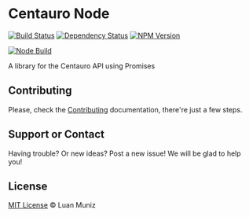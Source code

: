 Centauro Node
===================
[![Build Status][travis-image]][travis-url] [![Dependency Status][depstat-image]][depstat-url] [![NPM Version][node-image]][node-url]

[![Node Build][nodei-image]][nodei-url]

A library for the Centauro API using Promises

## Contributing

Please, check the [Contributing](CONTRIBUTING.md) documentation, there're just a few steps.

## Support or Contact

Having trouble? Or new ideas? Post a new issue! We will be glad to help you!

## License

[MIT License](http://luanmuniz.mit-license.org) © Luan Muniz

[travis-url]: https://travis-ci.org/luanmuniz/node-centauro
[travis-image]: https://travis-ci.org/luanmuniz/node-centauro.png?branch=master
[depstat-url]: https://david-dm.org/luanmuniz/node-centauro
[depstat-image]: https://david-dm.org/luanmuniz/node-centauro.png
[nodei-image]: https://nodei.co/npm/centauro.png
[nodei-url]: https://nodei.co/npm/centauro
[node-image]: https://badge.fury.io/js/centauro.svg
[node-url]: http://badge.fury.io/js/centauro